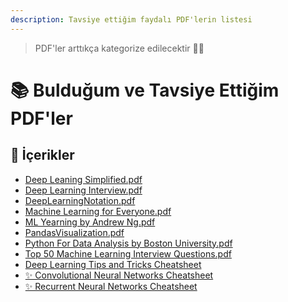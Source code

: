 ```yaml
---
description: Tavsiye ettiğim faydalı PDF'lerin listesi
---
```


> PDF'ler arttıkça kategorize edilecektir 👩‍🔧

<!--Index-->
# 📚 Bulduğum ve Tavsiye Ettiğim PDF'ler

## 📂 İçerikler

- [Deep Leaning Simplified.pdf](Deep%20Leaning%20Simplified.pdf)
- [Deep Learning Interview.pdf](Deep%20Learning%20Interview.pdf)
- [DeepLearningNotation.pdf](DeepLearningNotation.pdf)
- [Machine Learning for Everyone.pdf](Machine%20Learning%20for%20Everyone.pdf)
- [ML Yearning by Andrew Ng.pdf](ML%20Yearning%20by%20Andrew%20Ng.pdf)
- [PandasVisualization.pdf](PandasVisualization.pdf)
- [Python For Data Analysis by Boston University.pdf](Python%20For%20Data%20Analysis%20by%20Boston%20University.pdf)
- [Top 50 Machine Learning Interview Questions.pdf](Top%2050%20Machine%20Learning%20Interview%20Questions.pdf)
- [Deep Learning Tips and Tricks Cheatsheet](DLTricksCheatsheet.pdf)
- [✨ Convolutional Neural Networks Cheatsheet](CNNCheatsheet.pdf)
- [✨ Recurrent Neural Networks Cheatsheet](RNNCheatsheet.pdf)

<!--Index-->

